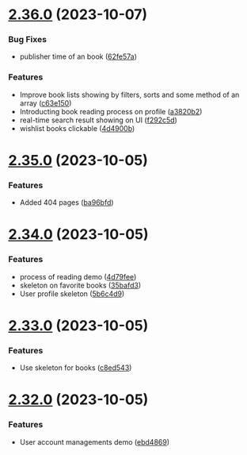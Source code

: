 # [2.36.0](https://github.com/hossainchisty/LeafLine-Client/compare/v2.35.0...v2.36.0) (2023-10-07)


### Bug Fixes

* publisher time of an book ([62fe57a](https://github.com/hossainchisty/LeafLine-Client/commit/62fe57a691e01da823b3ee2af7cbb581e70b4517))


### Features

* Improve book lists showing by filters, sorts and  some method of an array ([c63e150](https://github.com/hossainchisty/LeafLine-Client/commit/c63e150706a2268be449395c612f070965baec2d))
* Introducting book reading process on profile ([a3820b2](https://github.com/hossainchisty/LeafLine-Client/commit/a3820b24157e8c0cd46f14308d7f9d1151e1cbf9))
* real-time search result showing on UI ([f292c5d](https://github.com/hossainchisty/LeafLine-Client/commit/f292c5d91167158c2552b462b7971c0d85806603))
* wishlist books clickable ([4d4900b](https://github.com/hossainchisty/LeafLine-Client/commit/4d4900b2b12bbd3dd091c14b73e1c463f5029fcf))



# [2.35.0](https://github.com/hossainchisty/LeafLine-Client/compare/v2.34.0...v2.35.0) (2023-10-05)


### Features

* Added 404 pages ([ba96bfd](https://github.com/hossainchisty/LeafLine-Client/commit/ba96bfd278954ec04aa2e2cca9c99c0cefa352b6))



# [2.34.0](https://github.com/hossainchisty/LeafLine-Client/compare/v2.33.0...v2.34.0) (2023-10-05)


### Features

* process of reading demo ([4d79fee](https://github.com/hossainchisty/LeafLine-Client/commit/4d79feed2dcca4e3848eeb2ded7c6b00146bad3d))
* skeleton on favorite books ([35bafd3](https://github.com/hossainchisty/LeafLine-Client/commit/35bafd3fa399f8c862d09144ea2e1351e2bd997d))
* User profile skeleton ([5b6c4d9](https://github.com/hossainchisty/LeafLine-Client/commit/5b6c4d9a71634e1acb9a821bfd30c404f12f225d))



# [2.33.0](https://github.com/hossainchisty/LeafLine-Client/compare/v2.32.0...v2.33.0) (2023-10-05)


### Features

* Use skeleton for books ([c8ed543](https://github.com/hossainchisty/LeafLine-Client/commit/c8ed5430a20d5eb9b2b7b3084923c1016a9838ca))



# [2.32.0](https://github.com/hossainchisty/LeafLine-Client/compare/v2.31.0...v2.32.0) (2023-10-05)


### Features

* User account managements demo ([ebd4869](https://github.com/hossainchisty/LeafLine-Client/commit/ebd48693d2cfc569360d4fb05949f429fabc9db2))



